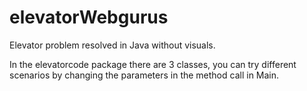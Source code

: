 # elevatorWebgurus
Elevator problem resolved in Java without visuals.

In the elevatorcode package there are 3 classes, you can try different scenarios by changing the parameters in the method call in Main.
